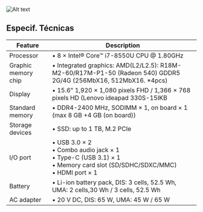 ![Alt text](https://static.lenovo.com/fea/images/lenovo-logo-red.png)
## Especif. Técnicas

|Feature|Description|
|---|---|
|Processor|• 8 × Intel® Core™ i7-8550U CPU @ 1.80GHz|
|Graphic memory chip|• Integrated graphics: AMD(L2/L2.5): R18M-M2-60/R17M-P1-50 (Radeon 540) GDDR5 2G/4G (256MbX16, 512MbX16. *4pcs)|
|Display|• 15.6" 1,920 × 1,080 pixels FHD / 1,366 × 768 pixels HD (Lenovo ideapad 330S-15IKB|
|Standard memory|• DDR4-2400 MHz, SODIMM × 1, on board × 1 (max 8 GB +4 GB (on board))|
|Storage devices|• SSD: up to 1 TB, M.2 PCIe|
|I/O port|• USB 3.0 × 2 <br>• Combo audio jack × 1 <br>• Type-C (USB 3.1) × 1 <br>• Memory card slot (SD/SDHC/SDXC/MMC) <br>• HDMI port × 1|
|Battery|• Li-ion battery pack, DIS: 3 cells, 52.5 Wh, UMA: 2 cells,30 Wh / 3 cells, 52.5 Wh|
|AC adapter|• 20 V DC, DIS: 65 W, UMA: 45 W / 65 W|
